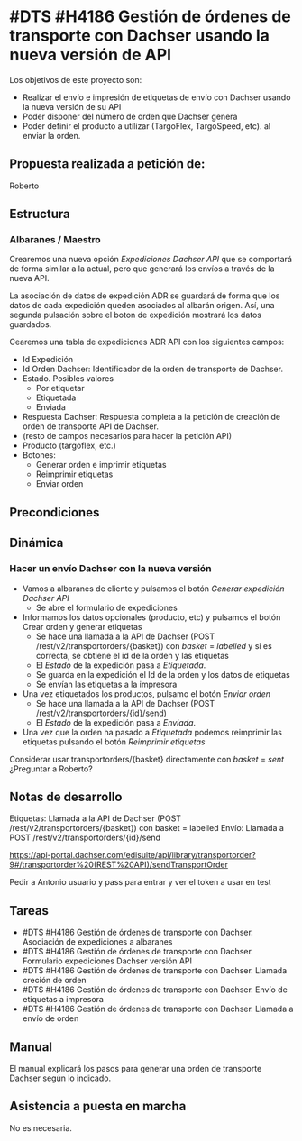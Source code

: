 # #DTS #H4186 Gestión de órdenes de transporte con Dachser usando la nueva versión de API
Los objetivos de este proyecto son:
+ Realizar el envío e impresión de etiquetas de envío con Dachser usando la nueva versión de su API
+ Poder disponer del número de orden que Dachser genera
+ Poder definir el producto a utilizar (TargoFlex, TargoSpeed, etc). al enviar la orden.

## Propuesta realizada a petición de:
Roberto

## Estructura

### Albaranes / Maestro

Crearemos una nueva opción _Expediciones Dachser API_ que se comportará de forma similar a la actual, pero que generará los envíos a través de la nueva API.

La asociación de datos de expedición ADR se guardará de forma que los datos de cada expedición queden asociados al albarán origen. Así, una segunda pulsación sobre el boton de expedición mostrará los datos guardados.

Cearemos una tabla de expediciones ADR API con los siguientes campos:

+ Id Expedición
+ Id Orden Dachser: Identificador de la orden de transporte de Dachser.
+ Estado. Posibles valores
    + Por etiquetar
    + Etiquetada
    + Enviada
+ Respuesta Dachser: Respuesta completa a la petición de creación de orden de transporte API de Dachser.
+ (resto de campos necesarios para hacer la petición API)
+ Producto (targoflex, etc.)
+ Botones:
    + Generar orden e imprimir etiquetas
    + Reimprimir etiquetas
    + Enviar orden

## Precondiciones

## Dinámica

### Hacer un envío Dachser con la nueva versión

+ Vamos a albaranes de cliente y pulsamos el botón _Generar expedición Dachser API_
    + Se abre el formulario de expediciones
+ Informamos los datos opcionales (producto, etc) y pulsamos el botón Crear orden y generar etiquetas
    + Se hace una llamada a la API de Dachser (POST /rest/v2/transportorders/{basket}) con _basket_ = _labelled_ y si es correcta, se obtiene el id de la orden y las etiquetas
    + El _Estado_ de la expedición pasa a _Etiquetada_.
    + Se guarda en la expedición el Id de la orden y los datos de etiquetas
    + Se envían las etiquetas a la impresora
+ Una vez etiquetados los productos, pulsamo el botón _Enviar orden_
    + Se hace una llamada a la API de Dachser (POST /rest/v2/transportorders/{id}/send)
    + El _Estado_ de la expedición pasa a _Enviada_.
+ Una vez que la orden ha pasado a _Etiquetada_ podemos reimprimir las etiquetas pulsando el botón _Reimprimir etiquetas_

Considerar usar transportorders/{basket} directamente con _basket_ = _sent_ ¿Preguntar a Roberto?

## Notas de desarrollo
Etiquetas: Llamada a la API de Dachser (POST /rest/v2/transportorders/{basket}) con basket = labelled
Envío: Llamada a POST /rest/v2/transportorders/{id}/send

https://api-portal.dachser.com/edisuite/api/library/transportorder?9#/transportorder%20(REST%20API)/sendTransportOrder

Pedir a Antonio usuario y pass para entrar y ver el token a usar en test


## Tareas
* #DTS #H4186 Gestión de órdenes de transporte con Dachser. Asociación de expediciones a albaranes
* #DTS #H4186 Gestión de órdenes de transporte con Dachser. Formulario expediciones Dachser versión API
* #DTS #H4186 Gestión de órdenes de transporte con Dachser. Llamada creción de orden
* #DTS #H4186 Gestión de órdenes de transporte con Dachser. Envío de etiquetas a impresora
* #DTS #H4186 Gestión de órdenes de transporte con Dachser. Llamada a envío de orden


## Manual
El manual explicará los pasos para generar una orden de transporte Dachser según lo indicado.

## Asistencia a puesta en marcha
No es necesaria.